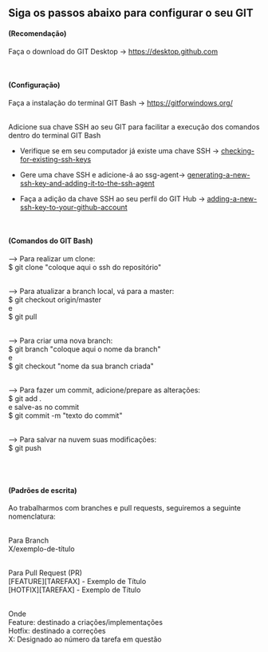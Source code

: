 <h2>Siga os passos abaixo para configurar o seu GIT</h2>

<h4>(Recomendação)</h4>
Faça o download do GIT Desktop -> <a href="https://desktop.github.com">https://desktop.github.com</a>



<br><h4>(Configuração)</h4>
Faça a instalação do terminal GIT Bash -> <a href="https://gitforwindows.org/">https://gitforwindows.org/</a><br><br>

Adicione sua chave SSH ao seu GIT para facilitar a execução dos comandos dentro do terminal GIT Bash<br>

- Verifique se em seu computador já existe uma chave SSH -> <a href="https://docs.github.com/pt/authentication/connecting-to-github-with-ssh/checking-for-existing-ssh-keys">checking-for-existing-ssh-keys</a><br>

- Gere uma chave SSH e adicione-á ao ssg-agent-> <a href="https://docs.github.com/pt/authentication/connecting-to-github-with-ssh/generating-a-new-ssh-key-and-adding-it-to-the-ssh-agent">generating-a-new-ssh-key-and-adding-it-to-the-ssh-agent</a><br>

- Faça a adição da chave SSH ao seu perfil do GIT Hub -> <a href="https://docs.github.com/pt/authentication/connecting-to-github-with-ssh/adding-a-new-ssh-key-to-your-github-account">adding-a-new-ssh-key-to-your-github-account</a><br>



<br><h4>(Comandos do GIT Bash)</h4>
--> Para realizar um clone: <br>
$ git clone "coloque aqui o ssh do repositório" <br><br>

--> Para atualizar a branch local, vá para a master: <br>
$ git checkout origin/master <br>
e <br>
$ git pull <br><br>


--> Para criar uma nova branch: <br>
$ git branch "coloque aqui o nome da branch" <br>
e <br>
$ git checkout "nome da sua branch criada" <br><br>


--> Para fazer um commit, adicione/prepare as alterações: <br>
$ git add . <br>
e salve-as no commit <br>
$ git commit -m "texto do commit" <br><br>


--> Para salvar na nuvem suas modificações: <br>
$ git push <br><br>



<br><h4>(Padrões de escrita)</h4>
Ao trabalharmos com branches e pull requests, seguiremos a seguinte nomenclatura:<br><br>

Para Branch <br>
     X/exemplo-de-título <br><br>

Para Pull Request (PR) <br>
     [FEATURE][TAREFAX] - Exemplo de Título<br>
     [HOTFIX][TAREFAX] - Exemplo de Título<br><br>


Onde <br>
Feature: destinado a criações/implementações<br>
Hotfix: destinado a correções<br>
X: Designado ao número da tarefa em questão<br><br>
